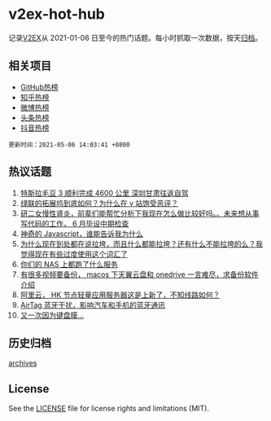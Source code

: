 # v2ex-hot-hub

 记录[V2EX](https://www.v2ex.com/)从 2021-01-06 日至今的热门话题。每小时抓取一次数据，按天[归档](archives)。
 
 ## 相关项目

- [GitHub热榜](https://github.com/snaildev/github-hot-hub)
- [知乎热榜](https://github.com/snaildev/zhihu-hot-hub)
- [微博热榜](https://github.com/snaildev/weibo-hot-hub)
- [头条热榜](https://github.com/snaildev/toutiao-hot-hub)
- [抖音热榜](https://github.com/snaildev/douyin-hot-hub)


 `更新时间：2021-05-06 14:03:41 +0800`

## 热议话题

1. [特斯拉毛豆 3 顺利完成 4600 公里 深圳甘肃往返自驾](https://www.v2ex.com/t/775052)
1. [绿联的拓展坞到底如何？为什么在 v 站饱受恶评？](https://www.v2ex.com/t/774996)
1. [研二女慢性肾炎，前辈们能帮忙分析下我现在怎么做比较好吗。。未来想从事写代码的工作， 6 月毕设中期检查](https://www.v2ex.com/t/775003)
1. [神奇的 Javascript，谁能告诉我为什么](https://www.v2ex.com/t/774968)
1. [为什么现在到处都在说拉垮，而且什么都能拉垮？还有什么不能拉垮的么？我觉得现在有些过度使用这个词汇了](https://www.v2ex.com/t/775084)
1. [你们的 NAS 上都跑了什么服务](https://www.v2ex.com/t/775071)
1. [有很多视频要备份， macos 下天翼云盘和 onedrive 一言难尽，求备份软件介绍](https://www.v2ex.com/t/775064)
1. [阿里云， HK 节点轻量应用服务器这是上新了，不知线路如何？](https://www.v2ex.com/t/775103)
1. [AirTag 蓝牙干扰，影响汽车和手机的蓝牙通讯](https://www.v2ex.com/t/775039)
1. [又一次因为键盘膜...](https://www.v2ex.com/t/775045)

## 历史归档

[archives](archives)

## License

See the [LICENSE](LICENSE) file for license rights and limitations (MIT).
